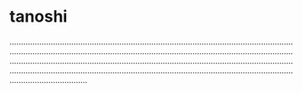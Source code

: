 # tanoshi

..................................................................................................................................................................................................................................................................................................................................................................................................................................................................................................................................................